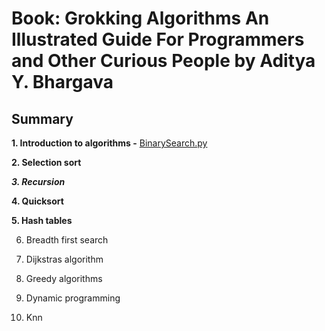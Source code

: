 # Book: Grokking Algorithms An Illustrated Guide For Programmers and Other Curious People by Aditya Y. Bhargava

## Summary

**1. Introduction to algorithms -** [BinarySearch.py](https://github.com/deborafaria01/grokking_algorithms_exercises/blob/main/BinarySearch.py)

**2. Selection sort**

***3. Recursion***

****4. Quicksort****

****5. Hash tables****

6. Breadth first search

7. Dijkstras algorithm

8. Greedy algorithms

9. Dynamic programming

10. Knn
